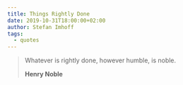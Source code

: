 ```yaml
---
title: Things Rightly Done
date: 2019-10-31T18:00:00+02:00
author: Stefan Imhoff
tags:
  - quotes
---
```


> Whatever is rightly done, however humble, is noble.
>
> **Henry Noble**
